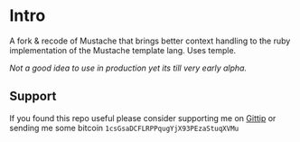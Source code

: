 Intro
=====

A fork & recode of Mustache that brings better context handling to the ruby implementation of the Mustache template lang. 
Uses temple.     

*Not a good idea to use in production yet its till very early alpha.*

## Support

If you found this repo useful please consider supporting me on [Gittip](https://www.gittip.com/k2052) or sending me some
bitcoin `1csGsaDCFLRPPqugYjX93PEzaStuqXVMu`
